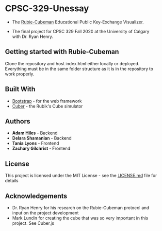 # CPSC-329-Unessay
* The [Rubie-Cubeman](https://pr.iva.cy/rubie-cubeman/) Educational Public Key-Exchange Visualizer.

* The final project for CPSC 329 Fall 2020 at the University of Calgary with Dr. Ryan Henry.

## Getting started with Rubie-Cubeman
Clone the repository and host index.html either locally or deployed. Everything must be in the same folder structure as it is in the repository to work properly.

## Built With
* [Bootstrap](https://getbootstrap.com/) - for the web framework
* [Cuber](https://github.com/marklundin/cube) - the Rubik's Cube simulator

## Authors

* **Adam Hiles** - Backend
* **Delara Shamanian** - Backend
* **Tania Lyons** - Frontend
* **Zachary Gilchrist** - Frontend

## License
This project is licensed under the MIT License - see the [LICENSE.md](LICENSE.md) file for details

## Acknowledgements
* Dr. Ryan Henry for his research on the Rubie-Cubeman protocol and input on the project development
* Mark Lundin for creating the cube that was so very important in this project. See Cuber.js
